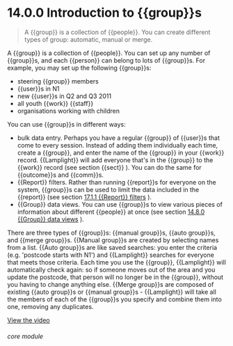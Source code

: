 # 14.0.0    Introduction to {{group}}s

> A {{group}} is a collection of {{people}}. You can create different types of group: automatic, manual or merge. 

A {{group}} is a collection of {{people}}. You can set up any number of {{group}}s, and each {{person}} can belong to lots of {{group}}s. For example, you may set up the following {{group}}s:

  * steering {{group}} members
  * {{user}}s in N1
  * new {{user}}s in Q2 and Q3 2011
  * all youth {{work}} {{staff}}
  * organisations working with children

You can use {{group}}s in different ways:

  * bulk data entry. Perhaps you have a regular {{group}} of {{user}}s that come to every session. Instead of adding them individually each time, create a {{group}}, and enter the name of the {{group}} in your {{work}} record. {{Lamplight}} will add everyone that's in the {{group}} to the {{work}} record (see section {{sect}} ). You can do the same for {{outcome}}s and {{comm}}s.
  * {{Report}} filters. Rather than running {{report}}s for everyone on the system, {{group}}s can be used to limit the data included in the {{report}} (see section [17.1.1  {{Report}} filters](/help/index/v/{{version}}/p/17.1.1) ).
  * {{Group}} data views. You can use {{group}}s to view various pieces of information about different {{people}} at once (see section [14.8.0  {{Group}} data views](/help/index/v/{{version}}/p/14.8.0) ).

There are three types of {{group}}s: {{manual group}}s, {{auto group}}s, and {{merge group}}s. {{Manual group}}s are created by selecting names from a list. {{Auto group}}s are like saved searches: you enter the criteria (e.g. 'postcode starts with N1') and {{Lamplight}} searches for everyone that meets those criteria. Each time you use the {{group}}, {{Lamplight}} will automatically check again: so if someone moves out of the area and you update the postcode, that person will no longer be in the {{group}}, without you having to change anything else. {{Merge group}}s are composed of existing {{auto group}}s or {{manual group}}s - {{Lamplight}} will take all the members of each of the {{group}}s you specify and combine them into one, removing any duplicates. 

[View the video](/help/video/id/17)
###### core module

